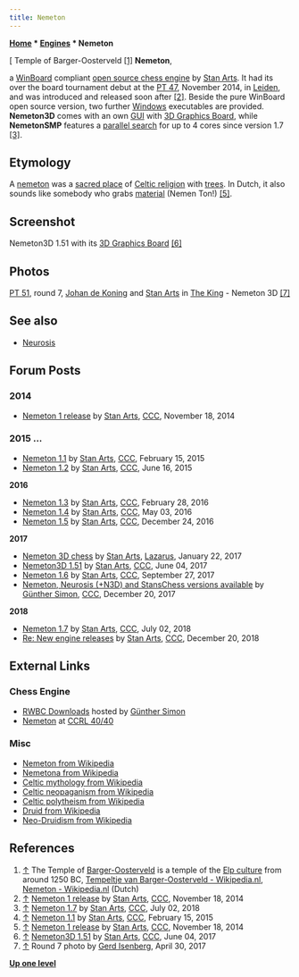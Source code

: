 ```yaml
---
title: Nemeton
---
```

**[Home](Home "Home") \* [Engines](Engines "Engines") \* Nemeton**



[ Temple of Barger-Oosterveld <a id="cite-note-1" href="#cite-ref-1">[1]</a>
**Nemeton**,  

a [WinBoard](WinBoard "WinBoard") compliant [open source chess engine](Category:Open_Source "Category:Open Source") by [Stan Arts](Stan_Arts "Stan Arts"). 
It had its over the board tournament debut at the [PT 47](PT_47 "PT 47"), November 2014, in [Leiden](https://en.wikipedia.org/wiki/Leiden), and was introduced and released soon after <a id="cite-note-2" href="#cite-ref-2">[2]</a>. 
Beside the pure WinBoard open source version, two further [Windows](Windows "Windows") executables are provided. **Nemeton3D** comes with an own [GUI](GUI "GUI") with [3D Graphics Board](3D_Graphics_Board "3D Graphics Board"), while **NemetonSMP** features a [parallel search](Parallel_Search "Parallel Search") for up to 4 cores since version 1.7 <a id="cite-note-3" href="#cite-ref-3">[3]</a>.



## Etymology


A [nemeton](https://en.wikipedia.org/wiki/Nemeton) was a [sacred place](https://en.wikipedia.org/wiki/Place_of_worship) of [Celtic religion](https://en.wikipedia.org/wiki/Celtic_polytheism) with [trees](Search_Tree "Search Tree"). In Dutch, it also sounds like somebody who grabs [material](Material "Material") (Nemen Ton!) <a id="cite-note-5" href="#cite-ref-5">[5]</a>. 



## Screenshot


 [](http://www.talkchess.com/forum/viewtopic.php?t=64177) 
Nemeton3D 1.51 with its [3D Graphics Board](3D_Graphics_Board "3D Graphics Board") <a id="cite-note-6" href="#cite-ref-6">[6]</a>



## Photos


 [](File:PT51TheKingNemeton.JPG) 
[PT 51](PT_51 "PT 51"), round 7, [Johan de Koning](Johan_de_Koning "Johan de Koning") and [Stan Arts](Stan_Arts "Stan Arts") in [The King](The_King "The King") - Nemeton 3D <a id="cite-note-7" href="#cite-ref-7">[7]</a>



## See also


* [Neurosis](Neurosis "Neurosis")


## Forum Posts


### 2014


* [Nemeton 1 release](http://www.talkchess.com/forum/viewtopic.php?t=54375) by [Stan Arts](Stan_Arts "Stan Arts"), [CCC](CCC "CCC"), November 18, 2014


### 2015 ...


* [Nemeton 1.1](http://www.talkchess.com/forum/viewtopic.php?t=54375&start=16) by [Stan Arts](Stan_Arts "Stan Arts"), [CCC](CCC "CCC"), February 15, 2015
* [Nemeton 1.2](http://www.talkchess.com/forum/viewtopic.php?t=54375&start=20) by [Stan Arts](Stan_Arts "Stan Arts"), [CCC](CCC "CCC"), June 16, 2015


**2016**



* [Nemeton 1.3](http://www.talkchess.com/forum/viewtopic.php?t=59382) by [Stan Arts](Stan_Arts "Stan Arts"), [CCC](CCC "CCC"), February 28, 2016
* [Nemeton 1.4](http://www.talkchess.com/forum/viewtopic.php?t=60044) by [Stan Arts](Stan_Arts "Stan Arts"), [CCC](CCC "CCC"), May 03, 2016
* [Nemeton 1.5](http://www.talkchess.com/forum/viewtopic.php?t=62588) by [Stan Arts](Stan_Arts "Stan Arts"), [CCC](CCC "CCC"), December 24, 2016


**2017**



* [Nemeton 3D chess](https://forum.lazarus.freepascal.org/index.php?topic=35527.0) by [Stan Arts](Stan_Arts "Stan Arts"), [Lazarus](https://forum.lazarus.freepascal.org/index.php), January 22, 2017
* [Nemeton3D 1.51](http://www.talkchess.com/forum/viewtopic.php?t=64177) by [Stan Arts](Stan_Arts "Stan Arts"), [CCC](CCC "CCC"), June 04, 2017
* [Nemeton 1.6](http://www.talkchess.com/forum/viewtopic.php?t=65314) by [Stan Arts](Stan_Arts "Stan Arts"), [CCC](CCC "CCC"), September 27, 2017
* [Nemeton, Neurosis (+N3D) and StansChess versions available](http://www.talkchess.com/forum/viewtopic.php?t=66073) by [Günther Simon](G%C3%BCnther_Simon "Günther Simon"), [CCC](CCC "CCC"), December 20, 2017


**2018**



* [Nemeton 1.7](http://www.talkchess.com/forum3/viewtopic.php?f=2&t=67881) by [Stan Arts](Stan_Arts "Stan Arts"), [CCC](CCC "CCC"), July 02, 2018
* [Re: New engine releases](http://www.talkchess.com/forum3/viewtopic.php?f=2&t=68142&start=114) by [Stan Arts](Stan_Arts "Stan Arts"), [CCC](CCC "CCC"), December 20, 2018


## External Links


### Chess Engine


* [RWBC Downloads](http://www.rwbc-chess.de/download.htm) hosted by [Günther Simon](G%C3%BCnther_Simon "Günther Simon")
* [Nemeton](https://ccrl.chessdom.com/ccrl/4040/cgi/compare_engines.cgi?family=Nemeton&print=Rating+list&print=Results+table&print=LOS+table&print=Ponder+hit+table&print=Eval+difference+table&print=Comopp+gamenum+table&print=Overlap+table&print=Score+with+common+opponents) at [CCRL 40/40](CCRL "CCRL")


### Misc


* [Nemeton from Wikipedia](https://en.wikipedia.org/wiki/Nemeton)
* [Nemetona from Wikipedia](https://en.wikipedia.org/wiki/Nemetona)
* [Celtic mythology from Wikipedia](https://en.wikipedia.org/wiki/Celtic_mythology)
* [Celtic neopaganism from Wikipedia](https://en.wikipedia.org/wiki/Celtic_neopaganism)
* [Celtic polytheism from Wikipedia](https://en.wikipedia.org/wiki/Celtic_polytheism)
* [Druid from Wikipedia](https://en.wikipedia.org/wiki/Druid)
* [Neo-Druidism from Wikipedia](https://en.wikipedia.org/wiki/Neo-Druidism)


## References


1. <a id="cite-ref-1" href="#cite-note-1">↑</a> The Temple of [Barger-Oosterveld](https://en.wikipedia.org/wiki/Barger-Oosterveld) is a temple of the [Elp culture](https://en.wikipedia.org/wiki/Elp_culture) from around 1250 BC, [Tempeltje van Barger-Oosterveld - Wikipedia.nl](https://nl.wikipedia.org/wiki/Tempeltje_van_Barger-Oosterveld), [Nemeton - Wikipedia.nl](https://nl.wikipedia.org/wiki/Nemeton) (Dutch)
2. <a id="cite-ref-2" href="#cite-note-2">↑</a> [Nemeton 1 release](http://www.talkchess.com/forum/viewtopic.php?t=54375) by [Stan Arts](Stan_Arts "Stan Arts"), [CCC](CCC "CCC"), November 18, 2014
3. <a id="cite-ref-3" href="#cite-note-3">↑</a> [Nemeton 1.7](http://www.talkchess.com/forum3/viewtopic.php?f=2&t=67881) by [Stan Arts](Stan_Arts "Stan Arts"), [CCC](CCC "CCC"), July 02, 2018
4. <a id="cite-ref-4" href="#cite-note-4">↑</a> [Nemeton 1.1](http://www.talkchess.com/forum/viewtopic.php?t=54375&start=16) by [Stan Arts](Stan_Arts "Stan Arts"), [CCC](CCC "CCC"), February 15, 2015
5. <a id="cite-ref-5" href="#cite-note-5">↑</a> [Nemeton 1 release](http://www.talkchess.com/forum/viewtopic.php?t=54375) by [Stan Arts](Stan_Arts "Stan Arts"), [CCC](CCC "CCC"), November 18, 2014
6. <a id="cite-ref-6" href="#cite-note-6">↑</a> [Nemeton3D 1.51](http://www.talkchess.com/forum/viewtopic.php?t=64177) by [Stan Arts](Stan_Arts "Stan Arts"), [CCC](CCC "CCC"), June 04, 2017
7. <a id="cite-ref-7" href="#cite-note-7">↑</a> Round 7 photo by [Gerd Isenberg](Gerd_Isenberg "Gerd Isenberg"), April 30, 2017

**[Up one level](Engines "Engines")**







 
